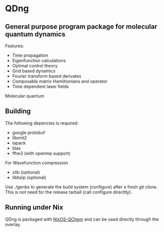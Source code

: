 # QDng
## General purpose program package for molecular quantum dynamics

Features:

* Time propagation
* Eigenfunction calculations
* Optimal control theory
* Grid based dynamics
* Fourier transform based derivates
* Composable matrix Hamiltionians and operator
* Time dependent laser fields

Molecular quantum

## Building

The following depencies is required:
 * google protobuf
 * libxml2
 * lapack
 * blas
 * fftw3 (with openmp support)

 For Wavefunction compression
 * zlib (optional)
 * libbzip (optional)

Use ./genbs to generate the build system (configure) after a fresh git clone.
This is not need for the release tarball (call configure direcltly).

## Running under Nix

QDng is packaged with [NixOS-QChem](https://github.com/Nix-QChem/NixOS-QChem) and can be used directly through the overlay.



